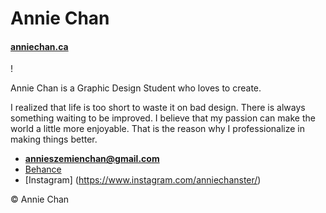 # Annie Chan

#### [anniechan.ca](https://anniechan.ca)

! [](photo.jpg)

Annie Chan is a Graphic Design Student who loves to create.

I realized that life is too short to waste it on bad design. There is always something waiting to be improved. I believe that my passion can make the world a little more enjoyable. That is the reason why I professionalize in making things better.

- **[annieszemienchan@gmail.com](mailto:annieszemienchan@gmail.com)**
- [Behance](https://www.behance.net/chan0373add8)
- [Instagram] (https://www.instagram.com/anniechanster/)

© Annie Chan
